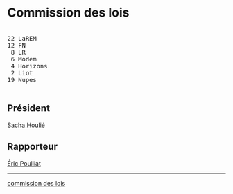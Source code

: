 Commission des lois
===================


<pre class="composition">

22 LaREM
12 FN
 8 LR
 6 Modem
 4 Horizons
 2 Liot
19 Nupes

</pre>


Président
---------

[Sacha Houlié][président]


Rapporteur
-----------

[Éric Poulliat][rapporteur]


<hr class="separator">

[commission des lois][officiel]



[président]: https://www.assemblee-nationale.fr/dyn/deputes/PA722150
[rapporteur]: https://www.assemblee-nationale.fr/dyn/deputes/PA719600
[officiel]: https://www.assemblee-nationale.fr/dyn/16/organes/commissions-permanentes/lois/composition

[photo.poulliat]: https://www2.assemblee-nationale.fr/static/tribun/16/photos/carre/719600.jpg
[photo.houlie]: https://www2.assemblee-nationale.fr/static/tribun/16/photos/carre/722150.jpg
